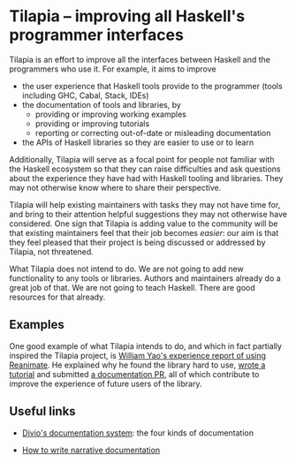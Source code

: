 # Tilapia &ndash; improving all Haskell's programmer interfaces

Tilapia is an effort to improve all the interfaces between Haskell and
the programmers who use it.  For example, it aims to improve

* the user experience that Haskell tools provide to the
  programmer (tools including GHC, Cabal, Stack, IDEs)
* the documentation of tools and libraries, by
    * providing or improving working examples
    * providing or improving tutorials
    * reporting or correcting out-of-date or misleading documentation
* the APIs of Haskell libraries so they are easier to use or to learn

Additionally, Tilapia will serve as a focal point for people not
familiar with the Haskell ecosystem so that they can raise
difficulties and ask questions about the experience they have had with
Haskell tooling and libraries.  They may not otherwise know where to
share their perspective.

Tilapia will help existing maintainers with tasks they may not have
time for, and bring to their attention helpful suggestions they may
not otherwise have considered.  One sign that Tilapia is adding value
to the community will be that existing maintainers feel that their job
becomes *easier*: our aim is that they feel pleased that their project is
being discussed or addressed by Tilapia, not threatened.

What Tilapia does not intend to do.  We are not going to add new
functionality to any tools or libraries.  Authors and maintainers already
do a great job of that.  We are not going to teach Haskell.  There are good
resources for that already.

## Examples

One good example of what Tilapia intends to do, and which in fact
partially inspired the Tilapia project, is [William Yao's experience
report of using
Reanimate](https://williamyaoh.com/posts/2020-05-10-reanimate-an-experience-report.html).
He explained why he found the library hard to use, [wrote a
tutorial](https://williamyaoh.com/posts/2020-05-31-reanimate-nqueens-tutorial.html)
and submitted [a documentation
PR](https://github.com/Lemmih/reanimate/pull/67), all of which
contribute to improve the experience of future users of the library.

## Useful links

* [Divio's documentation system](https://documentation.divio.com/):
  the four kinds of documentation

* [How to write narrative
  documentation](http://esr.ibiblio.org/?p=8175)
